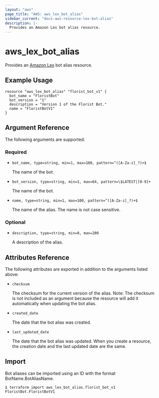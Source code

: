 ```yaml
---
layout: "aws"
page_title: "AWS: aws_lex_bot_alias"
sidebar_current: "docs-aws-resource-lex-bot-alias"
description: |-
  Provides an Amazon Lex bot alias resource.
---
```


# aws_lex_bot_alias

Provides an [Amazon Lex](https://docs.aws.amazon.com/lex/latest/dg/what-is.html) bot alias resource.

## Example Usage

```hcl
resource "aws_lex_bot_alias" "florist_bot_v1" {
  bot_name = "FloristBot"
  bot_version = "1"
  description = "Version 1 of the Florist Bot."
  name = "FloristBotV1"
}
```

## Argument Reference

The following arguments are supported:

### Required

* `bot_name, type=string, min=1, max=100, pattern=^([A-Za-z]_?)+$`

	The name of the bot.

* `bot_version, type=string, min=1, max=64, pattern=\$LATEST|[0-9]+`

	The name of the bot.

* `name, type=string, min=1, max=100, pattern=^([A-Za-z]_?)+$`

	The name of the alias. The name is not case sensitive.

### Optional

* `description, type=string, min=0, max=200`

	A description of the alias.

## Attributes Reference

The following attributes are exported in addition to the arguments listed above:

* `checksum`

	The checksum for the current version of the alias. Note: The checksum is not included as an
	argument because the resource will add it automatically when updating the bot alias.

* `created_date`

	The date that the bot alias was created.

* `last_updated_date`

	The date that the bot alias was updated. When you create a resource, the creation date and the
	last updated date are the same.

## Import

Bot aliases can be imported using an ID with the format BotName.BotAliasName.

```
$ terraform import aws_lex_bot_alias.florist_bot_v1 FloristBot.FloristBotV1
```
